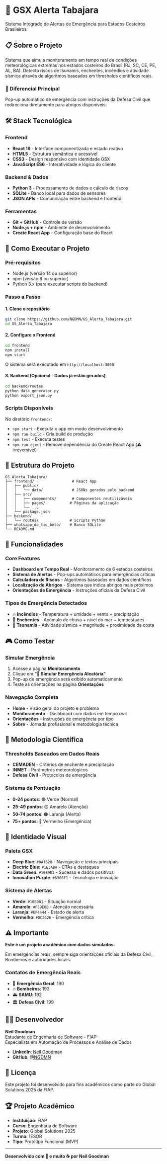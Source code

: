 # 🚨 GSX Alerta Tabajara

Sistema Integrado de Alertas de Emergência para Estados Costeiros Brasileiros

## 📋 Sobre o Projeto

Sistema que simula monitoramento em tempo real de condições meteorológicas extremas nos estados costeiros do Brasil (RJ, SC, CE, PE, AL, BA). Detecta riscos de tsunamis, enchentes, incêndios e atividade sísmica através de algoritmos baseados em thresholds científicos reais.

### 🎯 Diferencial Principal
Pop-up automático de emergência com instruções da Defesa Civil que redireciona diretamente para abrigos disponíveis.

## 🛠️ Stack Tecnológica

### Frontend
- **React 19** - Interface componentizada e estado reativo
- **HTML5** - Estrutura semântica e acessível
- **CSS3** - Design responsivo com identidade GSX
- **JavaScript ES6** - Interatividade e lógica do cliente

### Backend & Dados
- **Python 3** - Processamento de dados e cálculo de riscos
- **SQLite** - Banco local para dados de sensores
- **JSON APIs** - Comunicação entre backend e frontend

### Ferramentas
- **Git + GitHub** - Controle de versão
- **Node.js + npm** - Ambiente de desenvolvimento
- **Create React App** - Configuração base do React

## 🚀 Como Executar o Projeto

### Pré-requisitos
- Node.js (versão 14 ou superior)
- npm (versão 6 ou superior)
- Python 3.x (para executar scripts do backend)

### Passo a Passo

#### 1. Clone o repositório
```bash
git clone https://github.com/NGDMN/GS_Alerta_Tabajara.git
cd GS_Alerta_Tabajara
```

#### 2. Configure o Frontend
```bash
cd frontend
npm install
npm start
```

O sistema será executado em `http://localhost:3000`

#### 3. Backend (Opcional - Dados já estão gerados)
```bash
cd backend/routes
python data_generator.py
python export_json.py
```

### Scripts Disponíveis

No diretório `frontend/`:

- `npm start` - Executa o app em modo desenvolvimento
- `npm run build` - Cria build de produção
- `npm test` - Executa testes
- `npm run eject` - Remove dependência do Create React App (⚠️ irreversível)

## 📁 Estrutura do Projeto

```
GS_Alerta_Tabajara/
├── frontend/                 # React App
│   ├── public/
│   │   └── data/             # JSONs gerados pelo backend
│   ├── src/
│   │   ├── components/       # Componentes reutilizáveis
│   │   ├── pages/           # Páginas da aplicação
│   │   └── ...
│   └── package.json
├── backend/
│   └── routes/              # Scripts Python
├── whatsapp_do_tio_beto/    # Banco SQLite
└── README.md
```

## 🌊 Funcionalidades

### Core Features
- **Dashboard em Tempo Real** - Monitoramento de 6 estados costeiros
- **Sistema de Alertas** - Pop-ups automáticos para emergências críticas
- **Calculadora de Riscos** - Algoritmos baseados em dados científicos
- **Localização de Abrigos** - Sistema que indica abrigos mais próximos
- **Orientações de Emergência** - Instruções oficiais da Defesa Civil

### Tipos de Emergência Detectados
- 🔥 **Incêndios** - Temperatura + umidade + vento + precipitação
- 🌊 **Enchentes** - Acúmulo de chuva + nível do mar + tempestades
- 🌊 **Tsunamis** - Atividade sísmica + magnitude + proximidade da costa

## 🎮 Como Testar

### Simular Emergência
1. Acesse a página **Monitoramento**
2. Clique em **"🎲 Simular Emergência Aleatória"**
3. Pop-up de emergência será exibido automaticamente
4. Teste as orientações na página **Orientações**

### Navegação Completa
- **Home** - Visão geral do projeto e problema
- **Monitoramento** - Dashboard com dados em tempo real
- **Orientações** - Instruções de emergência por tipo
- **Sobre** - Jornada profissional e metodologia técnica

## 🔬 Metodologia Científica

### Thresholds Baseados em Dados Reais
- **CEMADEN** - Critérios de enchente e precipitação
- **INMET** - Parâmetros meteorológicos
- **Defesa Civil** - Protocolos de emergência

### Sistema de Pontuação
- **0-24 pontos**: 🟢 Verde (Normal)
- **25-49 pontos**: 🟡 Amarelo (Atenção)
- **50-74 pontos**: 🟠 Laranja (Alerta)
- **75+ pontos**: 🔴 Vermelho (Emergência)

## 🎨 Identidade Visual

### Paleta GSX
- **Deep Blue**: `#0A1628` - Navegação e textos principais
- **Electric Blue**: `#1E3A8A` - CTAs e destaques
- **Data Green**: `#10B981` - Sucesso e dados positivos
- **Innovation Purple**: `#6366F1` - Tecnologia e inovação

### Sistema de Alertas
- **Verde**: `#10B981` - Situação normal
- **Amarelo**: `#F59E0B` - Atenção necessária
- **Laranja**: `#EF4444` - Estado de alerta
- **Vermelho**: `#DC2626` - Emergência crítica

## ⚠️ Importante

**Este é um projeto acadêmico com dados simulados.** 

Em emergências reais, sempre siga orientações oficiais da Defesa Civil, Bombeiros e autoridades locais.

### Contatos de Emergência Reais
- 🚨 **Emergência Geral**: 190
- 🔥 **Bombeiros**: 193
- 🚑 **SAMU**: 192
- 🏛️ **Defesa Civil**: 199

## 👨‍💻 Desenvolvedor

**Neil Goodman**  
Estudante de Engenharia de Software - FIAP  
Especialista em Automação de Processos e Análise de Dados

- **LinkedIn**: [Neil Goodman](link-linkedin)
- **GitHub**: [@NGDMN](https://github.com/NGDMN)

## 📄 Licença

Este projeto foi desenvolvido para fins acadêmicos como parte do Global Solutions 2025 da FIAP.

## 🏆 Projeto Acadêmico

- **Instituição**: FIAP
- **Curso**: Engenharia de Software  
- **Projeto**: Global Solutions 2025
- **Turma**: 1ESOR
- **Tipo**: Protótipo Funcional (MVP)

---

**Desenvolvido com 💙 e muito ☕ por Neil Goodman**